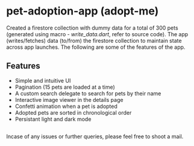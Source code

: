 # pet-adoption-app (adopt-me)

Created a firestore collection with dummy data for a total of 300 pets (generated using macro - *write_data.dart*, refer to source code). The app (writes/fetches) data (to/from) the firestore collection to maintain state across app launches. The following are some of the features of the app.

## Features

<ul>
    <li>Simple and intuitive UI
    <li>Pagination (15 pets are loaded at a time)
    <li>A custom search delegate to search for pets by their name
    <li>Interactive image viewer in the details page
    <li>Confetti animation when a pet is adopted
    <li>Adopted pets are sorted in chronological order
    <li>Persistant light and dark mode
</ul>

##
Incase of any issues or further queries, please feel free to shoot a mail.
